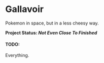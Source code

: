 # Gallavoir
Pokemon in space, but in a less cheesy way.


**Project Status: _Not Even Close To Finished_**

#### TODO:
Everything.
